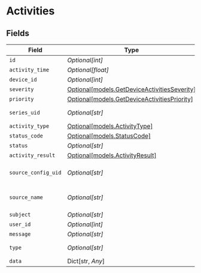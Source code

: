 # Activities


## Fields

| Field                                                                                    | Type                                                                                     | Required                                                                                 | Description                                                                              |
| ---------------------------------------------------------------------------------------- | ---------------------------------------------------------------------------------------- | ---------------------------------------------------------------------------------------- | ---------------------------------------------------------------------------------------- |
| `id`                                                                                     | *Optional[int]*                                                                          | :heavy_minus_sign:                                                                       | Activity identifier                                                                      |
| `activity_time`                                                                          | *Optional[float]*                                                                        | :heavy_minus_sign:                                                                       | Activity timestamp                                                                       |
| `device_id`                                                                              | *Optional[int]*                                                                          | :heavy_minus_sign:                                                                       | Device identifier                                                                        |
| `severity`                                                                               | [Optional[models.GetDeviceActivitiesSeverity]](../models/getdeviceactivitiesseverity.md) | :heavy_minus_sign:                                                                       | Severity                                                                                 |
| `priority`                                                                               | [Optional[models.GetDeviceActivitiesPriority]](../models/getdeviceactivitiespriority.md) | :heavy_minus_sign:                                                                       | Priority                                                                                 |
| `series_uid`                                                                             | *Optional[str]*                                                                          | :heavy_minus_sign:                                                                       | Activity series UID (job/condition UID)                                                  |
| `activity_type`                                                                          | [Optional[models.ActivityType]](../models/activitytype.md)                               | :heavy_minus_sign:                                                                       | Activity type code                                                                       |
| `status_code`                                                                            | [Optional[models.StatusCode]](../models/statuscode.md)                                   | :heavy_minus_sign:                                                                       | Activity status code                                                                     |
| `status`                                                                                 | *Optional[str]*                                                                          | :heavy_minus_sign:                                                                       | Status description                                                                       |
| `activity_result`                                                                        | [Optional[models.ActivityResult]](../models/activityresult.md)                           | :heavy_minus_sign:                                                                       | Activity result                                                                          |
| `source_config_uid`                                                                      | *Optional[str]*                                                                          | :heavy_minus_sign:                                                                       | Source configuration/policy element reference                                            |
| `source_name`                                                                            | *Optional[str]*                                                                          | :heavy_minus_sign:                                                                       | Source configuration/policy element name                                                 |
| `subject`                                                                                | *Optional[str]*                                                                          | :heavy_minus_sign:                                                                       | Activity subject                                                                         |
| `user_id`                                                                                | *Optional[int]*                                                                          | :heavy_minus_sign:                                                                       | User identifier                                                                          |
| `message`                                                                                | *Optional[str]*                                                                          | :heavy_minus_sign:                                                                       | Activity message                                                                         |
| `type`                                                                                   | *Optional[str]*                                                                          | :heavy_minus_sign:                                                                       | Activity type description                                                                |
| `data`                                                                                   | Dict[str, *Any*]                                                                         | :heavy_minus_sign:                                                                       | Activity data                                                                            |